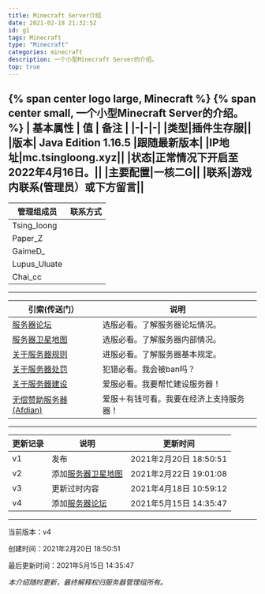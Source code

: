 ```yaml
---
title: Minecraft Server介绍
date: 2021-02-18 21:32:52
id: g1
tags: Minecraft
type: "Minecraft"
categories: minecraft
description: 一个小型Minecraft Server的介绍。
top: true
---
```

{% span center logo large, Minecraft %}
{% span center small, 一个小型Minecraft Server的介绍。 %}
| 基本属性 | 值 | 备注 |
|-|-|-|
|类型|插件生存服||
|版本| Java Edition 1.16.5 |跟随最新版本|
|IP地址|mc.tsingloong.xyz||
|状态|正常情况下开启至2022年4月16日。||
|主要配置|一核二G||
|联系|游戏内联系(管理员）或下方留言||
---
|管理组成员|联系方式|
|-|-|
|Tsing_loong||
|Paper_Z||
|GaimeD_||
|Lupus_Uluate||
|Chai_cc||
---
|引索(传送门）|说明|
|-|-|
|[服务器论坛](https://bbs.tsingloong.xyz/ "服务器论坛")|选服必看。了解服务器论坛情况。|
|[服务器卫星地图](http://mc.tsingloong.xyz:8123/ "服务器卫星地图")|选服必看。了解服务器内部情况。|
|[关于服务器规则](https://tsingloong.xyz/g2/ "关于服务器规则")|进服必看。了解服务器基本规定。|
|[关于服务器处罚](https://tsingloong.xyz/g3/ "关于服务器处罚")|犯错必看。我会被ban吗？|
|[关于服务器建设](https://tsingloong.xyz/g4/ "关于服务器建设")|爱服必看。我要帮忙建设服务器！|
|[无偿赞助服务器(Afdian)](https://afdian.net/@tsingloong "无偿赞助")|爱服＋有钱可看。我要在经济上支持服务器！|
---
|更新记录|说明|更新时间|
|-|-|-|
|v1|发布|2021年2月20日 18:50:51|
|v2|添加[服务器卫星地图](http://mc.tsingloong.xyz:8123/ "服务器卫星地图")|2021年2月22日 19:01:08|
|v3|更新过时内容|2021年4月18日 10:59:12|
|v4|添加[服务器论坛](https://bbs.tsingloong.xyz/ "服务器论坛")|2021年5月15日 14:35:47|
---
当前版本：v4


创建时间：2021年2月20日 18:50:51


最后更新时间：2021年5月15日 14:35:47

*本介绍随时更新，最终解释权归服务器管理组所有。*